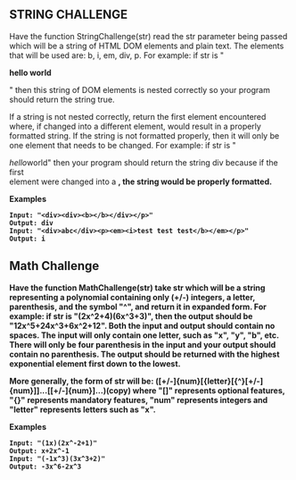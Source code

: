 ## STRING CHALLENGE
Have the function StringChallenge(str) read the str parameter being passed which will be a string of HTML DOM elements and plain text. The elements that will be used are: b, i, em, div, p. For example: if str is "<div><b><p>hello world</p></b></div>" then this string of DOM elements is nested correctly so your program should return the string true.

If a string is not nested correctly, return the first element encountered where, if changed into a different element, would result in a properly formatted string. If the string is not formatted properly, then it will only be one element that needs to be changed. For example: if str is "<div><i>hello</i>world</b>" then your program should return the string div because if the first <div> element were changed into a <b>, the string would be properly formatted.

Examples
```
Input: "<div><div><b></b></div></p>"
Output: div
Input: "<div>abc</div><p><em><i>test test test</b></em></p>"
Output: i
```

## Math Challenge

Have the function MathChallenge(str) take str which will be a string representing a polynomial containing only (+/-) integers, a letter, parenthesis, and the symbol "^", and return it in expanded form. For example: if str is "(2x^2+4)(6x^3+3)", then the output should be "12x^5+24x^3+6x^2+12". Both the input and output should contain no spaces. The input will only contain one letter, such as "x", "y", "b", etc. There will only be four parenthesis in the input and your output should contain no parenthesis. The output should be returned with the highest exponential element first down to the lowest.

More generally, the form of str will be: ([+/-]{num}[{letter}[{^}[+/-]{num}]]...[[+/-]{num}]...)(copy) where "[]" represents optional features, "{}" represents mandatory features, "num" represents integers and "letter" represents letters such as "x".

Examples
```
Input: "(1x)(2x^-2+1)"
Output: x+2x^-1
Input: "(-1x^3)(3x^3+2)"
Output: -3x^6-2x^3
```